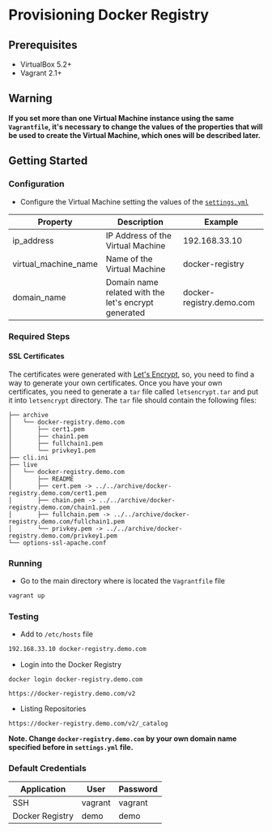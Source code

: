 # **Provisioning Docker Registry**

## **Prerequisites**

* VirtualBox 5.2+
* Vagrant 2.1+

## **Warning**

**If you set more than one Virtual Machine instance using the same `Vagrantfile`, it's necessary to change the values of the properties that will be used to create the Virtual Machine, which ones will be described later.**

## **Getting Started**

### **Configuration**

* Configure the Virtual Machine setting the values of the [`settings.yml`](./settings.yml)

| Property             | Description                                          | Example                    |
| -------------------- | ---------------------------------------------------- | -------------------------- |
| ip_address           | IP Address of the Virtual Machine                    | 192.168.33.10              |
| virtual_machine_name | Name of the Virtual Machine                          | docker-registry            |
| domain_name          | Domain name related with the let's encrypt generated | docker-registry.demo.com   |

### **Required Steps**

#### **SSL Certificates**

The certificates were generated with [Let's Encrypt](https://letsencrypt.org/), so, you need to find a way to generate your own certificates. Once you have your own certificates, you need to generate a `tar` file called `letsencrypt.tar` and put it into `letsencrypt` directory. The `tar` file should contain the following files:

```ssh
├── archive
│   └── docker-registry.demo.com
│       ├── cert1.pem
│       ├── chain1.pem
│       ├── fullchain1.pem
│       └── privkey1.pem
├── cli.ini
├── live
│   └── docker-registry.demo.com
│       ├── README
│       ├── cert.pem -> ../../archive/docker-registry.demo.com/cert1.pem
│       ├── chain.pem -> ../../archive/docker-registry.demo.com/chain1.pem
│       ├── fullchain.pem -> ../../archive/docker-registry.demo.com/fullchain1.pem
│       └── privkey.pem -> ../../archive/docker-registry.demo.com/privkey1.pem
└── options-ssl-apache.conf
```

### **Running**

* Go to the main directory where is located the `Vagrantfile` file

```sh
vagrant up
```

### **Testing**

* Add to `/etc/hosts` file

```sh
192.168.33.10 docker-registry.demo.com
```

* Login into the Docker Registry

```ssh
docker login docker-registry.demo.com
```

```browser
https://docker-registry.demo.com/v2
```

* Listing Repositories

```browser
https://docker-registry.demo.com/v2/_catalog
```

**Note. Change `docker-registry.demo.com` by your own domain name specified before in `settings.yml` file.**

### **Default Credentials**

| Application     | User    | Password |
| --------------- | ------- | -------- |
| SSH             | vagrant | vagrant  |
| Docker Registry | demo    | demo     |
